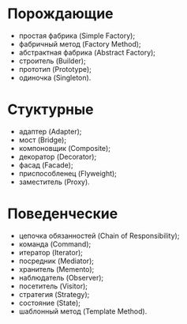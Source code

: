 # Порождающие
- простая фабрика (Simple Factory);
- фабричный метод (Factory Method);
- абстрактная фабрика (Abstract Factory);
- строитель (Builder);
- прототип (Prototype);
- одиночка (Singleton).


# Стуктурные

- адаптер (Adapter);
- мост (Bridge);
- компоновщик (Composite);
- декоратор (Decorator);
- фасад (Facade);
- приспособленец (Flyweight);
- заместитель (Proxy).


# Поведенческие

- цепочка обязанностей (Chain of Responsibility);
- команда (Command);
- итератор (Iterator);
- посредник (Mediator);
- хранитель (Memento);
- наблюдатель (Observer);
- посетитель (Visitor);
- стратегия (Strategy);
- состояние (State);
- шаблонный метод (Template Method).
